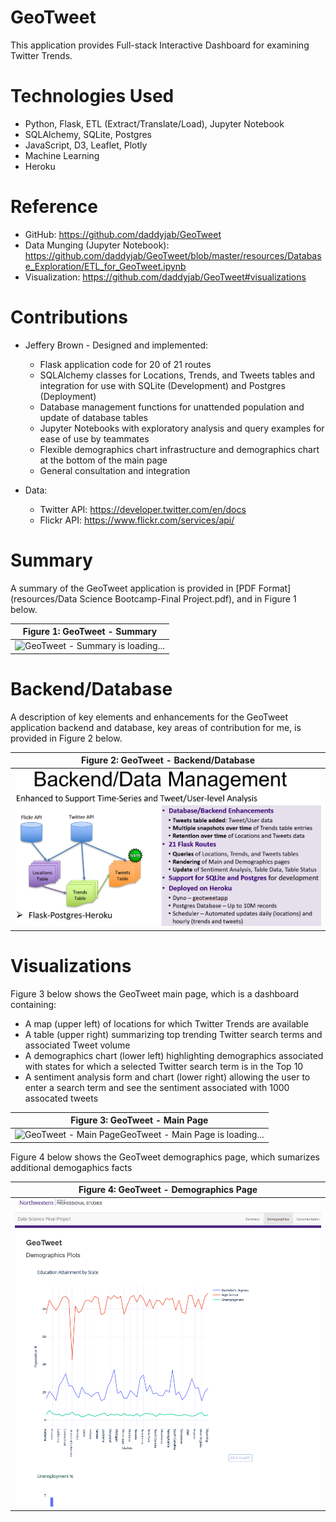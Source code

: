 # GeoTweet

This application provides Full-stack Interactive Dashboard for examining Twitter Trends.

# Technologies Used

* Python, Flask, ETL (Extract/Translate/Load), Jupyter Notebook
* SQLAlchemy, SQLite, Postgres
* JavaScript, D3, Leaflet, Plotly
* Machine Learning
* Heroku

# Reference

* GitHub: https://github.com/daddyjab/GeoTweet
* Data Munging (Jupyter Notebook): https://github.com/daddyjab/GeoTweet/blob/master/resources/Database_Exploration/ETL_for_GeoTweet.ipynb
* Visualization: https://github.com/daddyjab/GeoTweet#visualizations

# Contributions

* Jeffery Brown - Designed and implemented:
    * Flask application code for 20 of 21 routes
    * SQLAlchemy classes for Locations, Trends, and Tweets tables and integration for use with SQLite (Development) and Postgres (Deployment)
    * Database management functions for unattended population and update of database tables
    * Jupyter Notebooks with exploratory analysis and query examples for ease of use by teammates
    * Flexible demographics chart infrastructure and demographics chart at the bottom of the main page
    * General consultation and integration

* Data:
    * Twitter API: https://developer.twitter.com/en/docs
    * Flickr API: https://www.flickr.com/services/api/


# Summary

A summary of the GeoTweet application is provided in [PDF Format](resources/Data Science Bootcamp-Final Project.pdf), and in Figure 1 below.

| Figure 1: GeoTweet - Summary |
|----------|
| ![GeoTweet - Summary is loading...](docs/Data_Science_Bootcamp_Final_Project_Summary.gif "Figure 1: GeoTweet - Summary") |

# Backend/Database

A description of key elements and enhancements for the GeoTweet application backend and database, key areas of contribution for me, is provided in Figure 2 below.

| Figure 2: GeoTweet - Backend/Database |
|----------|
| ![GeoTweet - Backend/Database is loading...](docs/GeoTweet-Backend_Database.png "Figure 2: GeoTweet - Backend/Database") |

# Visualizations

Figure 3 below shows the GeoTweet main page, which is a dashboard containing:

* A map (upper left) of locations for which Twitter Trends are available
* A table (upper right) summarizing top trending Twitter search terms and associated Tweet volume
* A demographics chart (lower left) highlighting demographics associated with states for which a selected Twitter search term is in the Top 10
* A sentiment analysis form and chart (lower right) allowing the user to enter a search term and see the sentiment associated with 1000 assocated tweets

| Figure 3: GeoTweet - Main Page |
|----------|
| ![GeoTweet - Main PageGeoTweet - Main Page is loading...](docs/GeoTweet-visualization-screenshot.gif "Figure 3: GeoTweet - Main Page") |

Figure 4 below shows the GeoTweet demographics page, which sumarizes additional demogaphics facts

| Figure 4: GeoTweet - Demographics Page |
|----------|
| ![GeoTweet - Main PageGeoTweet - Demographics Page is loading...](docs/GeoTweet-visualization-demographics-page.png "Figure 4: GeoTweet - Demographics Page") |